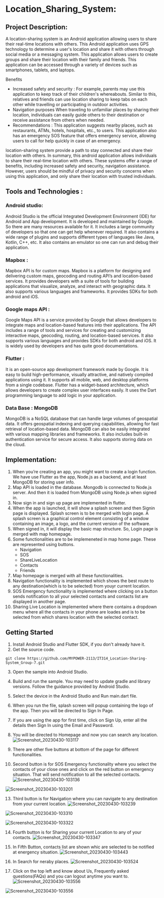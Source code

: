# Location_Sharing_System:

## Project Description: 

A location-sharing system is an Android application allowing users to share their real-time locations with others. This Android application uses GPS technology to determine a user's location and share it with others through social media or a messaging system. This application allows users to create groups and share their location with their family and friends. This application can be accessed through a variety of devices such as smartphones, tablets, and laptops.

Benefits
- Increased safety and security : For example, parents may use this application to keep track of their children's whereabouts. Similar to this, relatives and friends can use location sharing to keep tabs on each other while travelling or participating in outdoor activities.
- Navigation purposes When traveling to unfamiliar places by sharing their location, individuals can easily guide others to their destination or receive assistance from others when needed. 
- Recommendations : This application suggests nearby places, such as restaurants, ATMs, hotels, hospitals, etc., to users. This application also has an emergency SOS feature that offers emergency service, allowing users to call for help quickly in case of an emergency. 

location-sharing system provide a path to stay connected and share their location with others. In summary, this android application allows individuals to share their real-time location with others. These systems offer a range of benefits, including increased safety and security, navigation assistance. However, users should be mindful of privacy and security concerns when using this application, and only share their location with trusted individuals.

## Tools and Technologies :

### Android studio:

Android Studio is the official Integrated Development Environment (IDE) for Android and App development. It is developed and maintained by Google. So there are many resources available for it. It includes a large community of developers so that one can get help whenever required. It also contains a wide range of plugins and supports different types of languages like Java, Kotlin, C++, etc. It also contains an emulator so one can run and debug their application.

### Mapbox :

Mapbox API is for custom maps. Mapbox is a platform for designing and delivering custom maps, geocoding and routing API’s and location-based services. It provides developers with a suite of tools for building applications that visualize, analyze, and interact with geographic data. It also supports various languages and frameworks. It provides SDKs for both android and iOS.

### Google maps API :

Google Maps API is a service provided by Google that allows developers to integrate maps and location-based features into their applications. The API includes a range of tools and services for creating and customizing interactive maps, geocoding, routing, and location-based services. It also supports various languages and provides SDKs for both android and iOS. It is widely used by developers and has quite good documentations.

### Flutter :

It is an open-source app development framework made by Google. It is easy to  build high-performance, visually attractive, and natively compiled applications using it. It supports all mobile, web, and desktop platforms from a single codebase. Flutter has a widget-based architecture, which allows developers to create complex user interfaces easily. It uses the Dart programming language to add logic in your application.

### Data Base : MongoDB

MongoDB is a NoSQL database that can handle large volumes of geospatial data. It offers geospatial indexing and querying capabilities, allowing for fast retrieval of location-based data. MongoDB can also be easily integrated with various mapping libraries and frameworks. It also includes built-in authentication service for secure access. It also supports storing data on the cloud.

## Implementation:

  1. When you’re creating an app, you might want to create a login function. We have use Flutter as the app, Node.js as a backend, and at least MongoDB for storing user info.
  2. Map API is loaded in the database. Mongodb is connected to Node.js server. And then it is loaded from MongoDB using Node.js when signed in.
  3. Now sign in and sign up page are implemented in flutter.
  4. When the app is launched, it will show a splash screen and then Signin page is displayed. Splash screen is to be merged with login page. A splash screen is a graphical control element consisting of a window containing an image, a logo, and the current version of the software.
  5. When signed in, it will display the basic map structure. So, Login page is merged with map homepage.
  6. Some functionalities are to be implemeneted in map home page. These are represented using buttons.
     - Navigation
     - SOS
     - ShareLiveLocation
     - Contacts
     - Friends
  7. Map homepage is merged with all these functionalities.
  8. Navigation functionality is implemented which shows the best route to any destination(which is to be selected) from youyr current location.
  9. SOS Emergency functionality is implemented where clicking on a button sends notification to all your selected contacts and contacts list are displayed in another page.
  10. Sharing Live Location is implemented where there contains a dropdown menu where all the contacts in your phone are loades and is to be selected from which shares location with the selected contact.

## Getting Started

1. Install Android Studio and Flutter SDK, if you don't already have it.
2. Get the source code.
```
git clone https://github.com/MYPOWER-2113/IT314_Location-Sharing-System_Group-7.git
```
3. Open the sample into Android Studio.
4. Build and run the sample. You may need to update gradle and library versions. Follow the guidance provided by Android Studio.
5. Select the device in the Android Studio and Run main.dart file.
6. When you run the file, splash screen will popup containing the logo of the app. Then you will be directed to Sign In Page.
7. If you are using the app for first time, click on Sign Up, enter all the details then Sign In using the Email and Password.
8. You will be directed to Homepage and now you can search any location.
![Screenshot_20230430-103117](https://user-images.githubusercontent.com/123552037/235337697-5da30dd1-b61c-4f38-b4fe-245b734c1df6.jpg)

9. There are other five buttons at bottom of the page for different functionalities.
10. Second button is for SOS Emergency functionality where you select the contacts of your close ones and click on the red button on emergency situation. That will send notification to all the selected contacts.
![Screenshot_20230430-103136](https://user-images.githubusercontent.com/123552037/235337665-f501f69d-676e-49a1-92c4-4db6e4bf0504.jpg)

![Screenshot_20230430-103201](https://user-images.githubusercontent.com/123552037/235337703-1c3b36c8-66b0-4fb6-8c4f-c2c6ed161033.jpg)

13.  Third button is for Navigation where you can navigate to any destination from your current location.
![Screenshot_20230430-103239](https://user-images.githubusercontent.com/123552037/235337782-c7ad6d07-08f0-4919-89c0-be25d38208bc.jpg)

![Screenshot_20230430-103310](https://user-images.githubusercontent.com/123552037/235337792-ba0b3c83-1494-47ab-b473-3a84b1ef1755.jpg)

![Screenshot_20230430-103322](https://user-images.githubusercontent.com/123552037/235337798-352178bb-a4d7-4ead-ae92-cfca3463609a.jpg)

14. Fourth button is for Sharing your current Location to any of your contacts.
![Screenshot_20230430-103347](https://user-images.githubusercontent.com/123552037/235337890-8a3c435c-73d9-4e66-a42a-e73f17f55134.jpg)

15. In Fifth Button, contacts list are shown whic are selected to be notified at energency situation.
![Screenshot_20230430-103443](https://user-images.githubusercontent.com/123552037/235337899-4e13dbaf-6a43-439d-af18-3ed8c5851073.jpg)

15. In Search for neraby places.
![Screenshot_20230430-103524](https://user-images.githubusercontent.com/123552037/235338004-2d90fed6-52c4-4b19-af65-ad025ea52cf8.jpg)

16. Click on the top left and know about Us, Frequently asked questions(FAQs) and you can logout anytime you want to.
![Screenshot_20230430-103556](https://user-images.githubusercontent.com/123552037/235338078-646ef36b-3aec-451a-a3f0-dd291c4cb5e5.jpg)

![Screenshot_20230430-103556](https://user-images.githubusercontent.com/123552037/235338071-98b68fc7-c857-4a8f-bd2b-4c92ad96b423.jpg)
